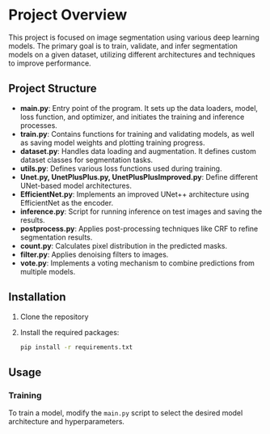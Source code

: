 # Project Overview

This project is focused on image segmentation using various deep learning models. The primary goal is to train, validate, and infer segmentation models on a given dataset, utilizing different architectures and techniques to improve performance.

## Project Structure

- **main.py**: Entry point of the program. It sets up the data loaders, model, loss function, and optimizer, and initiates the training and inference processes.
- **train.py**: Contains functions for training and validating models, as well as saving model weights and plotting training progress.
- **dataset.py**: Handles data loading and augmentation. It defines custom dataset classes for segmentation tasks.
- **utils.py**: Defines various loss functions used during training.
- **Unet.py, UnetPlusPlus.py, UnetPlusPlusImproved.py**: Define different UNet-based model architectures.
- **EfficientNet.py**: Implements an improved UNet++ architecture using EfficientNet as the encoder.
- **inference.py**: Script for running inference on test images and saving the results.
- **postprocess.py**: Applies post-processing techniques like CRF to refine segmentation results.
- **count.py**: Calculates pixel distribution in the predicted masks.
- **filter.py**: Applies denoising filters to images.
- **vote.py**: Implements a voting mechanism to combine predictions from multiple models.

## Installation

1. Clone the repository
2. Install the required packages:

   ```bash
   pip install -r requirements.txt
   ```

## Usage

### Training

To train a model, modify the `main.py` script to select the desired model architecture and hyperparameters.
